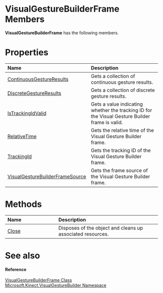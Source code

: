 VisualGestureBuilderFrame Members  
=================================  

**VisualGestureBuilderFrame** has the following members.  

<span id="publicpropertiesSection"></span>

Properties  
==========  

<table>
<colgroup>
<col width="30%" />
<col width="60%" />
</colgroup>
<thead>
<tr class="header">
<th align="left">Name</th>
<th align="left">Description</th>
</tr>
</thead>
<tbody>
<tr class="odd">
<td align="left"><a href="Properties/ContinuousGestureResults.md">ContinuousGestureResults</a></td>
<td align="left">Gets a collection of continuous gesture results.</td>
</tr>
<tr class="even">
<td align="left"><a href="Properties/DiscreteGestureResults.md">DiscreteGestureResults</a></td>
<td align="left">Gets a collection of discrete gesture results.</td>
</tr>
<tr class="odd">
<td align="left"><a href="Properties/IsTrackingIdValid_Property.md">IsTrackingIdValid</a></td>
<td align="left">Gets a value indicating whether the tracking ID for the Visual Gesture Builder frame is valid.</td>
</tr>
<tr class="even">
<td align="left"><a href="Properties/RelativeTime_Property.md">RelativeTime</a></td>
<td align="left">Gets the relative time of the Visual Gesture Builder frame.</td>
</tr>
<tr class="odd">
<td align="left"><a href="Properties/TrackingId_Property.md">TrackingId</a></td>
<td align="left">Gets the tracking ID of the Visual Gesture Builder frame.</td>
</tr>
<tr class="even">
<td align="left"><a href="Properties/VisualGestureBuilderFrameS.md">VisualGestureBuilderFrameSource</a></td>
<td align="left">Gets the frame source of the Visual Gesture Builder frame.</td>
</tr>
</tbody>
</table>

<span id="publicmethodsSection"></span>

Methods  
=======  

<table>
<colgroup>
<col width="30%" />
<col width="60%" />
</colgroup>
<thead>
<tr class="header">
<th align="left">Name</th>
<th align="left">Description</th>
</tr>
</thead>
<tbody>
<tr class="odd">
<td align="left"><a href="Methods/Close_Method.md">Close</a></td>
<td align="left">Disposes of the object and cleans up associated resources.</td>
</tr>
</tbody>
</table>

<span id="ID4EK"></span>

See also  
========  

<span id="ID4EM"></span>
#### Reference  

[VisualGestureBuilderFrame Class](../VisualGestureBuilderFrame.md)  
 [Microsoft.Kinect.VisualGestureBuilder Namespace](../../Kinect.VisualGestureBuilder.md)  



<!--Please do not edit the data in the comment block below.-->
<!--
TOCTitle : VisualGestureBuilderFrame Members
RLTitle : VisualGestureBuilderFrame Members
KeywordF : Microsoft.Kinect.VisualGestureBuilder.VisualGestureBuilderFrame
KeywordF : VisualGestureBuilderFrame
KeywordK : VisualGestureBuilderFrame class
KeywordK : VisualGestureBuilderFrame class, all members
KeywordK : Microsoft.Kinect.VisualGestureBuilder.VisualGestureBuilderFrame class
HelpPriority : 1
KeywordA : AllMembers.T:Microsoft.Kinect.VisualGestureBuilder.VisualGestureBuilderFrame
AssetID : AllMembers.T:Microsoft.Kinect.VisualGestureBuilder.VisualGestureBuilderFrame
Locale : en-us
CommunityContent : 1
TargetOS : Windows
TopicType : kbSyntax
DocSet : K4Wv2
ProjType : K4Wv2Proj
Technology : Kinect for Windows
Product : Kinect for Windows SDK v2
productversion : 20
-->

